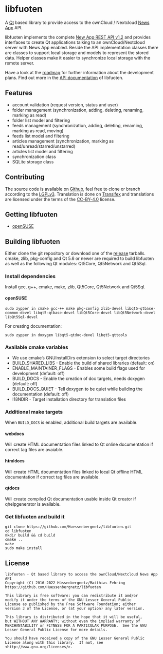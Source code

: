 <!--
SPDX-FileCopyrightText: (C) 2016-2022 Matthias Fehring <https://www.huessenbergnetz.de>
SPDX-License-Identifier: LGPL-3.0-or-later
-->

# libfuoten
A [Qt](https://www.qt.io/) based library to provide access to the ownCloud / Nextcloud [News App](https://github.com/nextcloud/news) API.

libfuoten implements the complete [New App REST API v1.2](https://github.com/nextcloud/news/blob/master/docs/externalapi/Legacy.md) and provides interfaces to create Qt applications talking to an ownCloud/Nextcloud server with News App enabled. Beside the API implementation classes there are classes to support local storage and models to represent the stored data. Helper classes make it easier to synchronize local storage with the remote server.

Have a look at the [roadmap](https://github.com/Huessenbergnetz/Fuoten/milestones) for further information about the development plans. Find out more in the [API documentation](https://doc.huessenbergnetz.de/libfuoten/?pk_campaign=Github-Project-Libfuoten&pk_kwd=ReadmeFile) of libfuoten.

## Features
* account validation (request version, status and user)
* folder management (synchronization, adding, deleting, renaming, marking as read)
* folder list model and filtering
* feeds management (synchronization, adding, deleting, renaming, marking as read, moving)
* feeds list model and filtering
* articles management (synchronization, marking as read/unread/starred/unstarred)
* articles list model and filtering
* synchronization class
* SQLite storage class

## Contributing
The source code is available on [Github](https://github.com/Huessenbergnetz/libfuoten), feel free to clone or branch according to the [LGPLv3](https://github.com/Huessenbergnetz/libfuoten/blob/master/LICENSES/LGPL-3.0-or-later.txt). Translation is done on [Transifex](https://www.transifex.com/huessenbergnetz/libfuoten) and translations are licensed under the terms of the [CC-BY-4.0](https://github.com/Huessenbergnetz/libfuoten/blob/master/LICENSES/CC-BY-4.0.txt) license.

## Getting libfuoten
* [openSUSE](https://software.opensuse.org/package/libfuoten)

## Building libfuoten
Either clone the git repository or download one of the [release](https://github.com/Huessenbergnetz/libfuoten/releases) tarballs. cmake, zlib, pkg-config and Qt 5.6 or newer are required to build libfuoten as well as the following Qt modules: Qt5Core, Qt5Network and Qt5Sql.

### Install dependencies
Install gcc, g++, cmake, make, zlib, Qt5Core, Qt5Network and Qt5Sql.

#### openSUSE

```
sudo zypper in cmake gcc-++ make pkg-config zlib-devel libqt5-qtbase-common-devel libqt5-qtbase-devel libQt5Core-devel libQt5Network-devel libQt5Sql-devel
```
For creating documentation:
```
sudo zypper in doxygen libqt5-qtdoc-devel libqt5-qttools
```

### Available cmake variables
* We use cmake’s GNUInstallDirs extension to select target directories
* BUILD_SHARED_LIBS - Enable the build of shared libraries (default: on)
* ENABLE_MAINTAINER_FLAGS - Enables some build flags used for development (default: off)
* BUILD_DOCS - Enable the creation of doc targets, needs doxygen (default: off)
* BUILD_DOCS_QUIET - Tell doxygen to be quiet while building the documentation (default: off)
* I18NDIR - Target installation directory for translation files

### Additional make targets
When `BUILD_DOCS` is enabled, additional build targets are available.

#### webdocs
Will create HTML documentation files linked to Qt online documentation if correct tag files are avaiable.

#### htmldocs
Will create HTML documentation files linked to local Qt offline HTML documentation if correct tag files are available.

#### qtdocs
Will create compiled Qt documentation usable inside Qt creator if qhelpgenerator is available.

### Get libfuoten and build it
```
git clone https://github.com/Huessenbergnetz/libfuoten.git
cd libfuoten
mkdir build && cd build
cmake ..
make
sudo make install
```

## License
```
libfuoten - Qt based library to access the ownCloud/Nextcloud News App API
Copyright (C) 2016-2022 Hüssenbergnetz/Matthias Fehring
https://github.com/Huessenbergnetz/libfuoten

This library is free software: you can redistribute it and/or
modify it under the terms of the GNU Lesser General Public
License as published by the Free Software Foundation; either
version 3 of the License, or (at your option) any later version.

This library is distributed in the hope that it will be useful,
but WITHOUT ANY WARRANTY; without even the implied warranty of
MERCHANTABILITY or FITNESS FOR A PARTICULAR PURPOSE.  See the GNU
Lesser General Public License for more details.

You should have received a copy of the GNU Lesser General Public
License along with this library.  If not, see <http://www.gnu.org/licenses/>.
```

